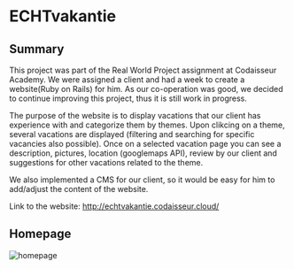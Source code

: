 # ECHTvakantie

## Summary

This project was part of the Real World Project assignment at Codaisseur Academy. We were assigned a client and had a week to create a website(Ruby on Rails) for him. As our co-operation was good, we decided to continue improving this project, thus it is still work in progress.

The purpose of the website is to display vacations that our client has experience with and categorize them by themes. Upon clikcing on a theme, several vacations are displayed (filtering and searching for specific vacancies also possible). Once on a selected vacation page you can see a description, pictures, location (googlemaps API), review by our client and suggestions for other vacations related to the theme.

We also implemented a CMS for our client, so it would be easy for him to add/adjust the content of the website.

Link to the website: http://echtvakantie.codaisseur.cloud/

## Homepage

![homepage](http://res.cloudinary.com/dfc7k24vb/image/upload/c_scale,q_auto:low,w_551/v1479557973/screencapture-echtvakantie-codaisseur-cloud-1479557942527_ydzgcu.png "Homepage Screenshot") 
